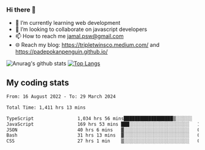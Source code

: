 ### Hi there 👋

<!--
**padepokanpenguin/padepokanpenguin** is a ✨ _special_ ✨ repository because its `README.md` (this file) appears on your GitHub profile.
-->

- 🌱 I’m currently learning  web development
- 👯 I’m looking to collaborate on javascript developers
- 📫 How to reach me jamal.psw@gmail.com
- 🌐 Reach my blog:
   https://tripletwinsco.medium.com/ and
   https://padepokanpenguin.github.io/

![Anurag's github stats](https://github-readme-stats.vercel.app/api?username=padepokanpenguin&count_private=true&disable_animations=false&show_icons=true&theme=default)
[![Top Langs](https://github-readme-stats.vercel.app/api/top-langs/?username=padepokanpenguin&theme=default&layout=compact)](https://github.com/padepokanpenguin)

## My coding stats

<!--START_SECTION:waka-->

```txt
From: 16 August 2022 - To: 29 March 2024

Total Time: 1,411 hrs 13 mins

TypeScript                1,034 hrs 56 mins██████████████████▒░░░░░░   73.34 %
JavaScript                169 hrs 53 mins ███░░░░░░░░░░░░░░░░░░░░░░   12.04 %
JSON                      40 hrs 6 mins   ▓░░░░░░░░░░░░░░░░░░░░░░░░   02.84 %
Bash                      31 hrs 13 mins  ▓░░░░░░░░░░░░░░░░░░░░░░░░   02.21 %
CSS                       27 hrs 1 min    ▒░░░░░░░░░░░░░░░░░░░░░░░░   01.92 %
```

<!--END_SECTION:waka-->



